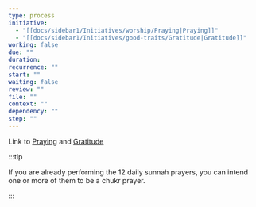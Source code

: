 ```yaml
---
type: process
initiative:
  - "[[docs/sidebar1/Initiatives/worship/Praying|Praying]]"
  - "[[docs/sidebar1/Initiatives/good-traits/Gratitude|Gratitude]]"
working: false
due: ""
duration: 
recurrence: ""
start: ""
waiting: false
review: ""
file: ""
context: ""
dependency: ""
step: ""
---
```


Link to [Praying](docs/sidebar1/Initiatives/worship/Praying.md) and [Gratitude](docs/sidebar1/Initiatives/good-traits/Gratitude.md)

:::tip

If you are already performing the 12 daily sunnah prayers, you can intend one or more of them to be a chukr prayer.

:::
